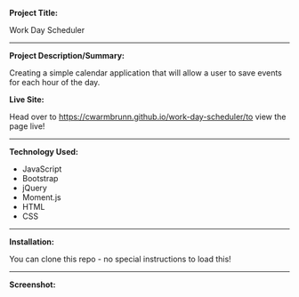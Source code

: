**Project Title:**

Work Day Scheduler

---

**Project Description/Summary:**

Creating a simple calendar application that will allow a user to save events for each hour of the day.

**Live Site:**

Head over to https://cwarmbrunn.github.io/work-day-scheduler/to view the page live!

---

**Technology Used:**

- JavaScript
- Bootstrap
- jQuery
- Moment.js
- HTML
- CSS

---

**Installation:**

You can clone this repo - no special instructions to load this!

---

**Screenshot:**

![]()
